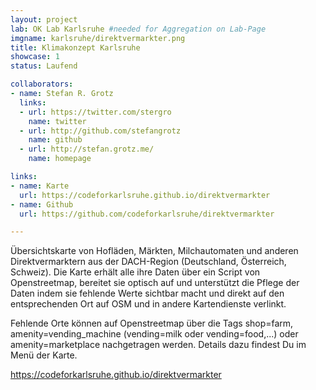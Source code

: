 ```yaml
---
layout: project
lab: OK Lab Karlsruhe #needed for Aggregation on Lab-Page
imgname: karlsruhe/direktvermarkter.png
title: Klimakonzept Karlsruhe
showcase: 1
status: Laufend

collaborators:
- name: Stefan R. Grotz
  links:
  - url: https://twitter.com/stergro
    name: twitter
  - url: http://github.com/stefangrotz
    name: github
  - url: http://stefan.grotz.me/
    name: homepage

links:
- name: Karte
  url: https://codeforkarlsruhe.github.io/direktvermarkter
- name: Github
  url: https://github.com/codeforkarlsruhe/direktvermarkter

---
```


Übersichtskarte von Hofläden, Märkten, Milchautomaten und anderen Direktvermarktern aus der DACH-Region (Deutschland, Österreich, Schweiz). Die Karte erhält alle ihre Daten über ein Script von Openstreetmap, bereitet sie optisch auf und unterstützt die Pflege der Daten indem sie fehlende Werte sichtbar macht und direkt auf den entsprechenden Ort auf OSM und in andere Kartendienste verlinkt. 

Fehlende Orte können auf Openstreetmap über die Tags shop=farm, amenity=vending_machine (vending=milk oder vending=food,...) oder amenity=marketplace nachgetragen werden. Details dazu findest Du im Menü der Karte.

<a href="https://codeforkarlsruhe.github.io/direktvermarkter/">https://codeforkarlsruhe.github.io/direktvermarkter</a>
